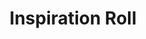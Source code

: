 ---
layout: place
title: Inspiration Roll
permalink: /new-jersey/morristown/inspiration-roll.html
stateAbbr: NJ
stateName: New Jersey
cityName: Morristown
seo:
  type: restaurant
  links: https://www.inspirationroll.com/
place_id: ChIJNzGBk7ymw4kR3xTs-JLezwU
photos:
  - name: >-
      places/ChIJNzGBk7ymw4kR3xTs-JLezwU/photos/AeeoHcLRmoYSxRJfjz-uXhbuQlGluwGrYY2Rw2A1KcHT6pmPfjh6lvFl9yqOFhE7g8i5VAziFsW5Efr9s80iUpZSuT8eJ0JIzxL2lYQbbf9uBtd76JXXGPKpz9CL_Z3tg3JfN8lMFnF6gNlv5SY966lynyhiYaO9K_XAFdrkxWTXw7kcEwqLGY6hOHWJ-syjCEmSrUudEv2ua0R13Z2Vp4_2Ns2D4IFFEnPfY60DPyW60I09MvEEFAp_DHDSpgw8SKvjbc4IBslvkP1ooNjpQkSbdqUIJgh9ILay6h_kfjcBnxHi4eKp4XBZG0TPWRFm0fwtb2u4vSu4MbvtgbQuabmi1OQzVhyQHAa9JF0-AcZ_GolorUR3ljLwZwZQhqN4LMMwGCQ033bLwZognYqyzRXPC95afarrNq5aWtui4drAz87_lg
    widthPx: 3768
    heightPx: 2817
    authorAttributions:
      - displayName: Eric Finkelstein
        uri: https://maps.google.com/maps/contrib/111444671146808251214
        photoUri: >-
          https://lh3.googleusercontent.com/a/ACg8ocJvMTFe-XnhkXFW5VFNZ4ngdUxvt3s3uBD8Mhqr_jMQlLXzZQ=s100-p-k-no-mo
    flagContentUri: >-
      https://www.google.com/local/imagery/report/?cb_client=maps_api_places.places_api&image_key=!1e10!2sCIHM0ogKEICAgIDWh6W7Ug&hl=en-US
    googleMapsUri: >-
      https://www.google.com/maps/place//data=!3m4!1e2!3m2!1sCIHM0ogKEICAgIDWh6W7Ug!2e10!4m2!3m1!1s0x89c3a6bc93813137:0x5cfde92f8ec14df
  - name: >-
      places/ChIJNzGBk7ymw4kR3xTs-JLezwU/photos/AeeoHcJcdjLdl2zt8deB2DAO_gfKzyrt5wkwAI41Z_5v96CDVA5--HbenLmJcGTW6YOpOKyIiwaPXyVjrvqWTN9OiL3NXD8UuV3c3Z3RdRUu_cd4aV2MpzCqqquNyvdaVG5pY9GV5vAsV5QPSCNxd98QatyhZ4wes_ycu4DcbmrrTRZLLQ04-kI1MkNkZuff5gxSQfKeGywspcQeHfg9Zho6OFdRyMuBCZE6KkPdZD4JCEArX7L8cFZ0QtGn1pB8buHK1yZHmo9j7Q4Ya6JhnLYx2qkYHtq5VWL12JBQKT2g-Ne7HA
    widthPx: 550
    heightPx: 440
    authorAttributions:
      - displayName: Inspiration Roll
        uri: https://maps.google.com/maps/contrib/115055299342578570833
        photoUri: >-
          https://lh3.googleusercontent.com/a/ACg8ocI4mYXkd4XmRaAydhxXb0Augg6-xbxVwVSeaoP-D3daSpqMHw=s100-p-k-no-mo
    flagContentUri: >-
      https://www.google.com/local/imagery/report/?cb_client=maps_api_places.places_api&image_key=!1e10!2sAF1QipOl167WJl3MFljnTc1w_VR-kcfKYPDC45uQwnMk&hl=en-US
    googleMapsUri: >-
      https://www.google.com/maps/place//data=!3m4!1e2!3m2!1sAF1QipOl167WJl3MFljnTc1w_VR-kcfKYPDC45uQwnMk!2e10!4m2!3m1!1s0x89c3a6bc93813137:0x5cfde92f8ec14df
  - name: >-
      places/ChIJNzGBk7ymw4kR3xTs-JLezwU/photos/AeeoHcIY-z4K-Qe23H9UsmyKJZtXwM0Ybhelt6O2wV9eLgjkLI5t5tuG170kN152rn2w5maMJRDBhXNsLz8UzDmXPeNdIhOxgSctYMe-Bq19oqDE9LtlUjPYUFcsGl77PJrjiHDpVOxmx-bxBdGCNRCCnBNMpknC7-C7migxgJds9x3E1ns7z938yeJEdtsgM_jvsec5e-wG-xJGm9P418zakk-dfK03cDZuMHSn-ygoNsAF6TNH8eEWLf_y1ynarmozWDPkRaxmc2ZrxY0oKkQ6KQRndQiVW9HWvEm-V3qFjrvxAJLtMaQ-sdrQ9dnFWUxKJeSJTLzmSCIM8zPlzuizcY_NaEeiSaYUqrdr1tULqKCwgAh0hfO78HRjrFvcgIIVJv604o_pKflGDpr2RTdv82Pv5cGedbOR54oOItheooY
    widthPx: 4080
    heightPx: 3072
    authorAttributions:
      - displayName: Nicholas Sciancalepore
        uri: https://maps.google.com/maps/contrib/111053867396295247323
        photoUri: >-
          https://lh3.googleusercontent.com/a-/ALV-UjUgOiw9HDQEf05tjGvhru37O1_-rEeHqR14peCrww4mWvdnCnSm=s100-p-k-no-mo
    flagContentUri: >-
      https://www.google.com/local/imagery/report/?cb_client=maps_api_places.places_api&image_key=!1e10!2sCIHM0ogKEICAgIDB3KjWZQ&hl=en-US
    googleMapsUri: >-
      https://www.google.com/maps/place//data=!3m4!1e2!3m2!1sCIHM0ogKEICAgIDB3KjWZQ!2e10!4m2!3m1!1s0x89c3a6bc93813137:0x5cfde92f8ec14df
  - name: >-
      places/ChIJNzGBk7ymw4kR3xTs-JLezwU/photos/AeeoHcKwl0OvYYFfcgSIEOtlSs3l4xbZxZ3bi7OscNpvaaPyq05q_Z6cN16wOv7kJ3x1isVNswvHn0_EJpEAoiFCnaHVaeY1XMcA7RjCYnO0_klPv4WdwUnjVQLeOPCkeJB1_xTfzxMIK3QxqeLq5hk4L7e3dV9hGP7Cd1Z9pOqJYvmT4DBLmjXXdsvjgnhpF8Wua4QpIX9tgZyE1iha0R-VKCxEiB2KT1bHnkXTTKuu4sHgFmJHPwI6HKLhRznjY02nRIN-1sWhqwgJEtUUYi_LLmPnjhHirmkn9RxPdYZ8DHbq_snK7o7OZKQor364yi7dT2EmpGImOOgtk2WZ4Ju4WK7m28XGZO-Pq7bqo-Xcy_TnGBjkE8pOHrgENEfXnVTNrSlXHZRJChce0nRJSC1-hrFsQPGSZRRCae7euXd_65xBkpDhM_qStMpKMUCu0Rr5
    widthPx: 3000
    heightPx: 4000
    authorAttributions:
      - displayName: Eric Finkelstein
        uri: https://maps.google.com/maps/contrib/111444671146808251214
        photoUri: >-
          https://lh3.googleusercontent.com/a/ACg8ocJvMTFe-XnhkXFW5VFNZ4ngdUxvt3s3uBD8Mhqr_jMQlLXzZQ=s100-p-k-no-mo
    flagContentUri: >-
      https://www.google.com/local/imagery/report/?cb_client=maps_api_places.places_api&image_key=!1e10!2sCIABIhAA3ireqT2awWef6c8ADIIA&hl=en-US
    googleMapsUri: >-
      https://www.google.com/maps/place//data=!3m4!1e2!3m2!1sCIABIhAA3ireqT2awWef6c8ADIIA!2e10!4m2!3m1!1s0x89c3a6bc93813137:0x5cfde92f8ec14df
  - name: >-
      places/ChIJNzGBk7ymw4kR3xTs-JLezwU/photos/AeeoHcI9EcGv_EWzmjmbLmQnzJ-RKBnFdu60DAunGxzPKwjV9gnTLyRsvQgHHJIybCDPZd37GNutsjU8jYStIjMZgBx7W1b9ZTxc4bRscegtRJLzUPDX2tznmetFDKyFHl0_Q_X5h7nnZU7GY-WpElQmAiLIyUH2uH40P3-2SUgGffsZ7qhCDqKMwUZDlUSo2EkmeNzqowno_9b2seIgPURMfPVrmvtjajmvcE3e9L5-4zsHuIf6IKTNemxfoqMEYq521mq5CFGdr4LY58_FpxSjIAVI8rzgirX_DOe2UG1iFQ10Ozi73aYlIZcc8FJoamxh4oCo3QvjrKRYsNXZuH88wn9LlY9WDy0f_kt0ItNMSyHbWz8HWvbNOvieoVm45IwnalbnHgFsvoGiMZt3Rx5nr4g7VSL68d8kIbObxtZnSiUH-A
    widthPx: 4032
    heightPx: 3024
    authorAttributions:
      - displayName: Christine L
        uri: https://maps.google.com/maps/contrib/106022290391959656407
        photoUri: >-
          https://lh3.googleusercontent.com/a-/ALV-UjXVKvX7LlsjMqBRdnNW0s24q0E_Wyql353l49GQFDMZglJ3-Mi6=s100-p-k-no-mo
    flagContentUri: >-
      https://www.google.com/local/imagery/report/?cb_client=maps_api_places.places_api&image_key=!1e10!2sCIHM0ogKEICAgIC67sm2Pw&hl=en-US
    googleMapsUri: >-
      https://www.google.com/maps/place//data=!3m4!1e2!3m2!1sCIHM0ogKEICAgIC67sm2Pw!2e10!4m2!3m1!1s0x89c3a6bc93813137:0x5cfde92f8ec14df
  - name: >-
      places/ChIJNzGBk7ymw4kR3xTs-JLezwU/photos/AeeoHcIvEjyNo3vnKBarJ5fElPnfleyhVZ5EGoCmDpDiiAl65UhYmbrXJ3cvMxLHji6_uURFpF-G1lbGGJPJZ9mK9UQukc35n54lGMZYfm0KvoausTVZy9wxJNhCsLSLYEM1iPGXEOgDuQqvLJWe1vALjgoaWX4C-yxXhYJUQMghxp35FEl-A0AJls6dLaAtxaECbOakcDQlMA-qEQ7DbVNacGmfXh71XW-Nd83f3l1IHLBTB6dICl2U4IJAsdYSCmGQ_HjsVGr1iRz83LJxqR-D_dJ43Mp-Iko4cQBRPaTZYXvvMzvYBd57GDV9A_bhFUQQ-980ZC1zcgD9gKfXoP9rMf0LmNHp1CxCIP536OnijytStVi2TtAqzx9XqPhiLd79MjeZDykk6AZZQk_YtXDI0_FWlTV--WX2pAP_MU-LdfXX3Q
    widthPx: 3024
    heightPx: 4032
    authorAttributions:
      - displayName: Scott
        uri: https://maps.google.com/maps/contrib/108132859136723140520
        photoUri: >-
          https://lh3.googleusercontent.com/a-/ALV-UjW9GpOWZDWdZOHRZ-uN8pp4rbk0h3S8Tanxq7CkbzNmhb0_8yPMpQ=s100-p-k-no-mo
    flagContentUri: >-
      https://www.google.com/local/imagery/report/?cb_client=maps_api_places.places_api&image_key=!1e10!2sCIHM0ogKEICAgICfjsH7Xw&hl=en-US
    googleMapsUri: >-
      https://www.google.com/maps/place//data=!3m4!1e2!3m2!1sCIHM0ogKEICAgICfjsH7Xw!2e10!4m2!3m1!1s0x89c3a6bc93813137:0x5cfde92f8ec14df
  - name: >-
      places/ChIJNzGBk7ymw4kR3xTs-JLezwU/photos/AeeoHcL3YdKulx3uXVVNKJWvdyYEZbDQpiN8uMVj8O3z1hPH1EM3UEjoToUY374t7FL0bizlK1hrOrYtVRAl_I4mVQIl-XQEACsxzB9Rv78AsA5u6SsIm-C0IJypQIB5hRwnqOZQBYVsfEWhvPJ2GilNqd_zQ1O57NV3BOi2oAdL7oJ7XM7GHN-tWUzX3Cjnc7HTu1glg81mbSfzghAZLZsLwCnNDqywvqgVEXaAeCGwaMDIeNB72vShwfhT5mdFs5nj-g32jPPvBXUonSmtWitBRe8iMN47NakDu_gdY8DOLo0iFJ8-FSbYprfhe6V9J1Sd3iW6Tjzg-yQbv6U8ZKa77Uq3ek_wvD7Uc168-nJqN5VzpojD3czzNOJeTs0DfHZXZM6keSVJ7imWlbBjVVw1ZDFYTlf8SRnwB3TsvJBPc1bRO_hE
    widthPx: 3833
    heightPx: 3000
    authorAttributions:
      - displayName: Eric Finkelstein
        uri: https://maps.google.com/maps/contrib/111444671146808251214
        photoUri: >-
          https://lh3.googleusercontent.com/a/ACg8ocJvMTFe-XnhkXFW5VFNZ4ngdUxvt3s3uBD8Mhqr_jMQlLXzZQ=s100-p-k-no-mo
    flagContentUri: >-
      https://www.google.com/local/imagery/report/?cb_client=maps_api_places.places_api&image_key=!1e10!2sCIHM0ogKEICAgICxz9jRqwE&hl=en-US
    googleMapsUri: >-
      https://www.google.com/maps/place//data=!3m4!1e2!3m2!1sCIHM0ogKEICAgICxz9jRqwE!2e10!4m2!3m1!1s0x89c3a6bc93813137:0x5cfde92f8ec14df
  - name: >-
      places/ChIJNzGBk7ymw4kR3xTs-JLezwU/photos/AeeoHcLkcK9MufNv6MVnrh68kyEdlxStQrVRuec2dfKxq6YSWU5zdOIjzxBNho9RSS940a-sqjzOEcI15bRjbfU1Xg5yosnqwTnCgEUNopsFIp4U4wf-aY2X5pKAV4q31_RaQYZ0kMpfO0Dh76rIJnL_xvps8qkOrgzqjsAxxXh8W4LxvLsm1msEk6XoEc5QoDCVYNLaX7ZS9V6oN2u2DGfrAMOpYtvvlbyxdDOndUPQOY0U8c2Uk3MTdoUsPM0YnSwwSnE8k238z6ODn6_4P-H-89zLdcfSasGESUTempGtLuioBfWJ-p1Sv6i6droZTNdlpPdCuJnUUTd_qz3YJM-UoGZ5QrmK9A-HUzgc1PkMcjrhwrz6T_IHy2fYVE_0PrS9HckAZ6Vk1GdaxTGZB9DAOVnLg9Tkk4Ca0lz-OGoIFZEjVD2k
    widthPx: 3055
    heightPx: 3064
    authorAttributions:
      - displayName: Alec Truitt
        uri: https://maps.google.com/maps/contrib/103203269507753666305
        photoUri: >-
          https://lh3.googleusercontent.com/a-/ALV-UjWTRgQ0ucRAlyTobT-txswu_Xa_chWLEbP1dB2VgXRlRfSsjBy2Ig=s100-p-k-no-mo
    flagContentUri: >-
      https://www.google.com/local/imagery/report/?cb_client=maps_api_places.places_api&image_key=!1e10!2sCIHM0ogKEICAgIDOuff3nAE&hl=en-US
    googleMapsUri: >-
      https://www.google.com/maps/place//data=!3m4!1e2!3m2!1sCIHM0ogKEICAgIDOuff3nAE!2e10!4m2!3m1!1s0x89c3a6bc93813137:0x5cfde92f8ec14df
  - name: >-
      places/ChIJNzGBk7ymw4kR3xTs-JLezwU/photos/AeeoHcKD1sKf9Ho2qdahLrU4PC49Hpy278OLTshFkeLP9cZbXQmEIY1dxuamZDYfIZTP7t0E5V4JGn4FYBftxobQDOj-SsMuI_M6U6x-iDGyV0BsbAuuK5mXPHeqYmbtwV6BqIONOAi6YYLo3qzQ-ntooM-QZJJxw1lPi6u4Of9IuG_SJzgQPjy0uR8rpAkJq5Jxi96OQlchgN-Re9MmtmxDhUBnveYEXFRGFmjFthkiu-f7h2Ano9uGidQ78mGFBcw78Mdb9__jwk37tEAHd83a1jO_yCloIO7nKKVAL9OsTD0S1-dQFwY6vsJD7eYUB86HsiZXOt7MxHoYoVAXU8KG556US6lQ9zKZ3fMPOspnmSrrBYmqkoOL_KNlfQ5cmAV1VX6HPCqO4c_Ywtaqu8gLjZEug5aeJ0SEeD_7X7GJMfg
    widthPx: 4032
    heightPx: 3024
    authorAttributions:
      - displayName: Emery G
        uri: https://maps.google.com/maps/contrib/109854586769323053298
        photoUri: >-
          https://lh3.googleusercontent.com/a-/ALV-UjWGlPSXDokOoHjjpy1HDzzR8bVSd0ZTnyBdcHeITcBQRnFotLNr=s100-p-k-no-mo
    flagContentUri: >-
      https://www.google.com/local/imagery/report/?cb_client=maps_api_places.places_api&image_key=!1e10!2sCIHM0ogKEICAgICe5KWuOg&hl=en-US
    googleMapsUri: >-
      https://www.google.com/maps/place//data=!3m4!1e2!3m2!1sCIHM0ogKEICAgICe5KWuOg!2e10!4m2!3m1!1s0x89c3a6bc93813137:0x5cfde92f8ec14df
  - name: >-
      places/ChIJNzGBk7ymw4kR3xTs-JLezwU/photos/AeeoHcI6TXc3rvQWohkZYZ8wQn5ZHWzuABbggH-xS27FOn3JM0yUckob58Hy06iQ289lLBdkT4mSUjnp0yjsbL9mRBefXoK3qqkXH2yuYYP9XO4Jy054XgpPMsIf6Say0wRm0xd91RlUUhUk6GFjP_inpSpNElJknaIfXYmOgmuj9AUvC6xv2Q9K1_NTCsFTIBUS5QSFxohxvTMU3WYbahhSHM7QoYwPwHkZUyo0c7r4eOl3mFZVtp3Qc6WTn8nLyr2uFkoM8eVfRQGwFjCVa9WhJuHg22Cv61wbIoTZ1bN9blFjj5HxUCVccaooOf28HpxkF-mKGYM9bUSUZfOuLTu3SLp26DFZ17eTzds5NNPm-ZOIe4krOP7UHLEo57JBJ0gd3L2iDaM0jBa6_L93sUkhRaEE1o7HdcxVk3n_6f1-gqjwJ-E
    widthPx: 1920
    heightPx: 1080
    authorAttributions:
      - displayName: Molly Cornelius
        uri: https://maps.google.com/maps/contrib/113759064679596340836
        photoUri: >-
          https://lh3.googleusercontent.com/a-/ALV-UjXO4_4550VZhkCU76l6jQTIaat5J9pQoXBCcYGMp3o81K9FxK1aoQ=s100-p-k-no-mo
    flagContentUri: >-
      https://www.google.com/local/imagery/report/?cb_client=maps_api_places.places_api&image_key=!1e10!2sCIHM0ogKEICAgICE0eGGxwE&hl=en-US
    googleMapsUri: >-
      https://www.google.com/maps/place//data=!3m4!1e2!3m2!1sCIHM0ogKEICAgICE0eGGxwE!2e10!4m2!3m1!1s0x89c3a6bc93813137:0x5cfde92f8ec14df
address: 46 S Park Pl, Morristown, NJ 07960, USA
street: 46 S Park Pl
city: Morristown
state: NJ
zip: '07960'
country: USA
neighborhood: null
latitude: '40.796456'
longitude: '-74.480483'
accessibility_options:
  wheelchairAccessibleParking: false
  wheelchairAccessibleEntrance: true
  wheelchairAccessibleRestroom: true
  wheelchairAccessibleSeating: true
business_status: OPERATIONAL
name: Inspiration Roll
google_maps_links:
  directionsUri: >-
    https://www.google.com/maps/dir//''/data=!4m7!4m6!1m1!4e2!1m2!1m1!1s0x89c3a6bc93813137:0x5cfde92f8ec14df!3e0
  placeUri: https://maps.google.com/?cid=418798013191558367
  writeAReviewUri: >-
    https://www.google.com/maps/place//data=!4m3!3m2!1s0x89c3a6bc93813137:0x5cfde92f8ec14df!12e1
  reviewsUri: >-
    https://www.google.com/maps/place//data=!4m4!3m3!1s0x89c3a6bc93813137:0x5cfde92f8ec14df!9m1!1b1
  photosUri: >-
    https://www.google.com/maps/place//data=!4m3!3m2!1s0x89c3a6bc93813137:0x5cfde92f8ec14df!10e5
primary_type: Japanese Restaurant
opening_hours:
  regular: null
  current: null
secondary_opening_hours:
  regular:
    weekdayDescriptions: null
    type: null
  current:
    weekdayDescriptions: null
    type: null
phone: (973) 998-9449
price_level: PRICE_LEVEL_MODERATE
price_range: $10 &ndash; $20
rating: '4.2'
rating_count: 0
website: https://www.inspirationroll.com/
description: >-
  Explore Inspiration Roll in Morristown, NJ$$$Inspiration Roll in Morristown,
  NJ, stands out as a welcoming Japanese eatery specializing in creative sushi
  options and hearty ramen bowls that appeal to anyone searching for fresh,
  customizable meals nearby. This spot offers innovative dishes like
  build-your-own sushi burritos and flavorful fruit drinks, making it a go-to
  for those exploring top-rated Japanese places in the area. With a focus on
  fresh ingredients and a cozy atmosphere, it's designed for easy dining
  experiences, including accessible entrances and seating that enhance comfort
  for all visitors. The moderate pricing adds to its appeal, providing great
  value for authentic flavors that capture the essence of Japanese cuisine.
  Whether you're looking for sushi restaurants near you or a quick, satisfying
  meal, this location delivers a blend of tradition and fun in every bite.
generative_summary: >-
  Explore Inspiration Roll in Morristown, NJ$$$Inspiration Roll in Morristown,
  NJ, stands out as a welcoming Japanese eatery specializing in creative sushi
  options and hearty ramen bowls that appeal to anyone searching for fresh,
  customizable meals nearby. This spot offers innovative dishes like
  build-your-own sushi burritos and flavorful fruit drinks, making it a go-to
  for those exploring top-rated Japanese places in the area. With a focus on
  fresh ingredients and a cozy atmosphere, it's designed for easy dining
  experiences, including accessible entrances and seating that enhance comfort
  for all visitors. The moderate pricing adds to its appeal, providing great
  value for authentic flavors that capture the essence of Japanese cuisine.
  Whether you're looking for sushi restaurants near you or a quick, satisfying
  meal, this location delivers a blend of tradition and fun in every bite.
generative_disclosure: Summarized by AI using the Grok-3-Mini model.
reviews:
  - name: >-
      places/ChIJNzGBk7ymw4kR3xTs-JLezwU/reviews/ChZDSUhNMG9nS0VJQ0FnTUNBX0plbUJBEAE
    relativePublishTimeDescription: 2 months ago
    rating: 5
    text:
      text: >-
        We were in town for my son's hockey game and needed something to eat. We
        chose the Poke Bowls, and they were delicious. The service was great,
        the person who took our order was kind, knowledgeable and efficient. We
        would eat here often if we lived here. 10/10 would recommend!
      languageCode: en
    originalText:
      text: >-
        We were in town for my son's hockey game and needed something to eat. We
        chose the Poke Bowls, and they were delicious. The service was great,
        the person who took our order was kind, knowledgeable and efficient. We
        would eat here often if we lived here. 10/10 would recommend!
      languageCode: en
    authorAttribution:
      displayName: April J
      uri: https://www.google.com/maps/contrib/112282407694553754068/reviews
      photoUri: >-
        https://lh3.googleusercontent.com/a-/ALV-UjVLjfcPTF7hC1zPuOWR0asMSN09gqR-43hqZO0Jy7q04NqCBPrJeg=s128-c0x00000000-cc-rp-mo-ba4
    publishTime: '2025-01-30T08:24:25.243027Z'
    flagContentUri: >-
      https://www.google.com/local/review/rap/report?postId=ChZDSUhNMG9nS0VJQ0FnTUNBX0plbUJBEAE&d=17924085&t=1
    googleMapsUri: >-
      https://www.google.com/maps/reviews/data=!4m6!14m5!1m4!2m3!1sChZDSUhNMG9nS0VJQ0FnTUNBX0plbUJBEAE!2m1!1s0x89c3a6bc93813137:0x5cfde92f8ec14df
  - name: >-
      places/ChIJNzGBk7ymw4kR3xTs-JLezwU/reviews/ChZDSUhNMG9nS0VJQ0FnTUNJaDk3RkhBEAE
    relativePublishTimeDescription: a week ago
    rating: 5
    text:
      text: >-
        The poke bowls here are just the best. No other ramen place or even
        restaurant comes close. The food is incredibly fresh and the staff has
        been the nicest every time I visit.
      languageCode: en
    originalText:
      text: >-
        The poke bowls here are just the best. No other ramen place or even
        restaurant comes close. The food is incredibly fresh and the staff has
        been the nicest every time I visit.
      languageCode: en
    authorAttribution:
      displayName: Michelle Jordan
      uri: https://www.google.com/maps/contrib/104832098032682846796/reviews
      photoUri: >-
        https://lh3.googleusercontent.com/a/ACg8ocKsJhv9WqCPZt1hZaAuKB9Bdsl5qm5S4HcDGL1V9RNyGCqgMw=s128-c0x00000000-cc-rp-mo-ba2
    publishTime: '2025-04-05T02:42:03.146010Z'
    flagContentUri: >-
      https://www.google.com/local/review/rap/report?postId=ChZDSUhNMG9nS0VJQ0FnTUNJaDk3RkhBEAE&d=17924085&t=1
    googleMapsUri: >-
      https://www.google.com/maps/reviews/data=!4m6!14m5!1m4!2m3!1sChZDSUhNMG9nS0VJQ0FnTUNJaDk3RkhBEAE!2m1!1s0x89c3a6bc93813137:0x5cfde92f8ec14df
  - name: >-
      places/ChIJNzGBk7ymw4kR3xTs-JLezwU/reviews/ChdDSUhNMG9nS0VJQ0FnSUNya2NDSzNRRRAB
    relativePublishTimeDescription: 9 months ago
    rating: 5
    text:
      text: >-
        Delicious from the 1st bite.  I make sure to buy one or more "make your
        own" sushi burritos every time I'm in town.  Bought one for my S.O. last
        year, and now, each time I'm near there, he requests I bring him two
        back as well.

        This time: 1 chicken, 1 fresh salmon.

        Next time: 1 fresh salmon, 1 [fresh] tuna.

        Haven't tried the bowl/other versions.

        Reasonably priced, excellent service, family run.  The food has tasted
        fresh every time.  Appreciate the non-plastic take out container (sauce
        containers are still plastic)

        I remembered to snap a photo for you all before I finished.

        Enjoy.
      languageCode: en
    originalText:
      text: >-
        Delicious from the 1st bite.  I make sure to buy one or more "make your
        own" sushi burritos every time I'm in town.  Bought one for my S.O. last
        year, and now, each time I'm near there, he requests I bring him two
        back as well.

        This time: 1 chicken, 1 fresh salmon.

        Next time: 1 fresh salmon, 1 [fresh] tuna.

        Haven't tried the bowl/other versions.

        Reasonably priced, excellent service, family run.  The food has tasted
        fresh every time.  Appreciate the non-plastic take out container (sauce
        containers are still plastic)

        I remembered to snap a photo for you all before I finished.

        Enjoy.
      languageCode: en
    authorAttribution:
      displayName: Sarah F
      uri: https://www.google.com/maps/contrib/103711176512825911558/reviews
      photoUri: >-
        https://lh3.googleusercontent.com/a/ACg8ocJbRYIxSzZ4krot5RDBQbkkNQjiv4pPsPYIy2-aA3dQUK3wXg=s128-c0x00000000-cc-rp-mo-ba4
    publishTime: '2024-07-08T14:58:32.639522Z'
    flagContentUri: >-
      https://www.google.com/local/review/rap/report?postId=ChdDSUhNMG9nS0VJQ0FnSUNya2NDSzNRRRAB&d=17924085&t=1
    googleMapsUri: >-
      https://www.google.com/maps/reviews/data=!4m6!14m5!1m4!2m3!1sChdDSUhNMG9nS0VJQ0FnSUNya2NDSzNRRRAB!2m1!1s0x89c3a6bc93813137:0x5cfde92f8ec14df
  - name: >-
      places/ChIJNzGBk7ymw4kR3xTs-JLezwU/reviews/ChZDSUhNMG9nS0VJQ0FnSUNzanFYQ1JREAE
    relativePublishTimeDescription: 3 years ago
    rating: 5
    text:
      text: >-
        Without a doubt, the best ramen place I have been to in the area.
        Service is quick and everyone there is friendly. Food is DELICIOUS.
        Tried a couple things and cannot wait to go back to try more of their
        menu. We had the spicy Tonkotsu ramen and it was amazing. The soup was
        spicy and flavorful. They use egg noodles which are my favorite and the
        pork belly was nice and tender. Definitely recommend this or the
        original Tonkotsu ramen if you’re not into spicy. It’s not too hot but
        there’s a little kick. We also got the Lincoln signature roll aka a
        wrap. I’ve never had a sushi wrap before and I was pleasantly surprised
        by how much I liked it. The process there is cool too because you can
        actually create your own burritos, bowls, poke bowls, etc. Lastly, I got
        the J.K Rowling fries. They are korean or Japanese style fries topped
        with kimchi, pork belly, cheese, spicy mayo, and teriyaki sauce. Pretty
        heavy side dish but very tasty. One hundred percent would recommend
        checking this place out. I was not disappointed. Update: adding comments
        for COVID regulations as of September 2021. Interior is very clean and
        all staff members are wearing masks. Felt like a very safe experience.
      languageCode: en
    originalText:
      text: >-
        Without a doubt, the best ramen place I have been to in the area.
        Service is quick and everyone there is friendly. Food is DELICIOUS.
        Tried a couple things and cannot wait to go back to try more of their
        menu. We had the spicy Tonkotsu ramen and it was amazing. The soup was
        spicy and flavorful. They use egg noodles which are my favorite and the
        pork belly was nice and tender. Definitely recommend this or the
        original Tonkotsu ramen if you’re not into spicy. It’s not too hot but
        there’s a little kick. We also got the Lincoln signature roll aka a
        wrap. I’ve never had a sushi wrap before and I was pleasantly surprised
        by how much I liked it. The process there is cool too because you can
        actually create your own burritos, bowls, poke bowls, etc. Lastly, I got
        the J.K Rowling fries. They are korean or Japanese style fries topped
        with kimchi, pork belly, cheese, spicy mayo, and teriyaki sauce. Pretty
        heavy side dish but very tasty. One hundred percent would recommend
        checking this place out. I was not disappointed. Update: adding comments
        for COVID regulations as of September 2021. Interior is very clean and
        all staff members are wearing masks. Felt like a very safe experience.
      languageCode: en
    authorAttribution:
      displayName: Christine L
      uri: https://www.google.com/maps/contrib/106022290391959656407/reviews
      photoUri: >-
        https://lh3.googleusercontent.com/a-/ALV-UjXVKvX7LlsjMqBRdnNW0s24q0E_Wyql353l49GQFDMZglJ3-Mi6=s128-c0x00000000-cc-rp-mo-ba6
    publishTime: '2021-09-04T22:17:37.281336Z'
    flagContentUri: >-
      https://www.google.com/local/review/rap/report?postId=ChZDSUhNMG9nS0VJQ0FnSUNzanFYQ1JREAE&d=17924085&t=1
    googleMapsUri: >-
      https://www.google.com/maps/reviews/data=!4m6!14m5!1m4!2m3!1sChZDSUhNMG9nS0VJQ0FnSUNzanFYQ1JREAE!2m1!1s0x89c3a6bc93813137:0x5cfde92f8ec14df
  - name: >-
      places/ChIJNzGBk7ymw4kR3xTs-JLezwU/reviews/ChZDSUhNMG9nS0VJQ0FnTURBN182Wkl3EAE
    relativePublishTimeDescription: 2 months ago
    rating: 2
    text:
      text: >-
        Reviewing the tonkatsu ONLY  ---- Ordered takeout tonkatsu ramen for
        lunch based on all of the great reviews. The service, portion size, and
        atmosphere were all relatively good however.... I hate to say it, the
        soup was terrible. Very little pork flavor at all in the broth and the
        fat was not properly emulsified. The noodles were of decent quality but
        the pork belly had not been cooked for long enough. The pork was stringy
        and not tender, with a strange cloyingly sweet aftertaste. It seems like
        the ramen recipe prioritizing looking and sounding pretty, rather than
        the broth itself.
      languageCode: en
    originalText:
      text: >-
        Reviewing the tonkatsu ONLY  ---- Ordered takeout tonkatsu ramen for
        lunch based on all of the great reviews. The service, portion size, and
        atmosphere were all relatively good however.... I hate to say it, the
        soup was terrible. Very little pork flavor at all in the broth and the
        fat was not properly emulsified. The noodles were of decent quality but
        the pork belly had not been cooked for long enough. The pork was stringy
        and not tender, with a strange cloyingly sweet aftertaste. It seems like
        the ramen recipe prioritizing looking and sounding pretty, rather than
        the broth itself.
      languageCode: en
    authorAttribution:
      displayName: Jacob Montgomery
      uri: https://www.google.com/maps/contrib/109390267411626368653/reviews
      photoUri: >-
        https://lh3.googleusercontent.com/a/ACg8ocIK30uDyk6pQ_akFZtlv2ropWadqeQctGVddFSrsix_amR6Yg=s128-c0x00000000-cc-rp-mo-ba3
    publishTime: '2025-02-12T20:35:11.833491Z'
    flagContentUri: >-
      https://www.google.com/local/review/rap/report?postId=ChZDSUhNMG9nS0VJQ0FnTURBN182Wkl3EAE&d=17924085&t=1
    googleMapsUri: >-
      https://www.google.com/maps/reviews/data=!4m6!14m5!1m4!2m3!1sChZDSUhNMG9nS0VJQ0FnTURBN182Wkl3EAE!2m1!1s0x89c3a6bc93813137:0x5cfde92f8ec14df
review_summary: >-
  Customer Feedback Highlights$$$Visitors to this Japanese spot often rave about
  the fresh and delicious poke bowls, noting how they stand out as a highlight
  among the menu options for their vibrant flavors and quality ingredients. Many
  appreciate the friendly service and efficient staff, which make ordering a
  breeze and add to the overall enjoyable experience, especially for those
  grabbing a quick bite. While the ramen and customizable sushi burritos receive
  plenty of praise for their taste and variety, a few mentions point to
  inconsistencies in certain dishes, like the tonkotsu, suggesting it's best to
  explore based on personal preferences. Overall, folks find it a solid choice
  for groups or families seeking affordable, tasty eats, with the majority
  leaving satisfied and eager to return. If you're hunting for top-rated sushi
  near you, this place generally delivers a positive vibe with room for the
  occasional tweak.
review_disclosure: Summarized by AI using the Grok-3-Mini model.
parking_options:
  paidStreetParking: true
  valetParking: false
payment_options:
  acceptsCreditCards: true
  acceptsDebitCards: true
  acceptsCashOnly: false
  acceptsNfc: true
allow_dogs: null
curbside_pickup: null
delivery: true
dine_in: true
good_for_children: true
good_for_groups: true
good_for_sports: false
live_music: false
menu_for_children: false
outdoor_seating: false
reservable: false
restroom: true
serves_beer: false
serves_breakfast: false
serves_brunch: false
serves_cocktails: false
serves_coffee: false
serves_dinner: true
serves_dessert: false
serves_lunch: true
serves_vegetarian_food: true
serves_wine: false
takeout: true
update_category: pro
places_description: >-
  Japanese eatery specializing in house & build-your-own "sushi burritos," ramen
  bowls & fruit drinks.

---